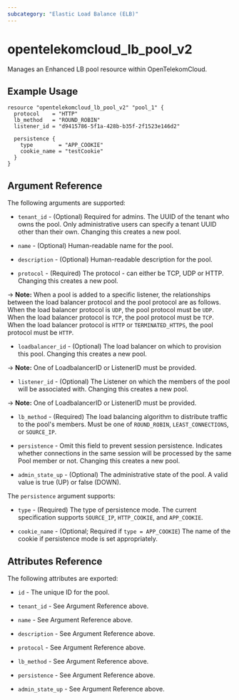 ```yaml
---
subcategory: "Elastic Load Balance (ELB)"
---
```


# opentelekomcloud_lb_pool_v2

Manages an Enhanced LB pool resource within OpenTelekomCloud.

## Example Usage

```hcl
resource "opentelekomcloud_lb_pool_v2" "pool_1" {
  protocol    = "HTTP"
  lb_method   = "ROUND_ROBIN"
  listener_id = "d9415786-5f1a-428b-b35f-2f1523e146d2"

  persistence {
    type        = "APP_COOKIE"
    cookie_name = "testCookie"
  }
}
```

## Argument Reference

The following arguments are supported:

* `tenant_id` - (Optional) Required for admins. The UUID of the tenant who owns
  the pool.  Only administrative users can specify a tenant UUID
  other than their own. Changing this creates a new pool.

* `name` - (Optional) Human-readable name for the pool.

* `description` - (Optional) Human-readable description for the pool.

* `protocol` - (Required) The protocol - can either be TCP, UDP or HTTP.
  Changing this creates a new pool.

-> **Note:** When a pool is added to a specific listener, the relationships between the load balancer protocol
  and the pool protocol are as follows.
  When the load balancer protocol is `UDP`, the pool protocol must be `UDP`.
  When the load balancer protocol is `TCP`, the pool protocol must be `TCP`.
  When the load balancer protocol is `HTTP` or `TERMINATED_HTTPS`, the pool protocol must be `HTTP`.

* `loadbalancer_id` - (Optional) The load balancer on which to provision this
  pool. Changing this creates a new pool.

-> **Note:**  One of LoadbalancerID or ListenerID must be provided.

* `listener_id` - (Optional) The Listener on which the members of the pool
  will be associated with. Changing this creates a new pool.

-> **Note:**  One of LoadbalancerID or ListenerID must be provided.

* `lb_method` - (Required) The load balancing algorithm to
  distribute traffic to the pool's members. Must be one of
  `ROUND_ROBIN`, `LEAST_CONNECTIONS`, or `SOURCE_IP`.

* `persistence` - Omit this field to prevent session persistence. Indicates
  whether connections in the same session will be processed by the same Pool
  member or not. Changing this creates a new pool.

* `admin_state_up` - (Optional) The administrative state of the pool.
  A valid value is true (UP) or false (DOWN).

The `persistence` argument supports:

* `type` - (Required) The type of persistence mode. The current specification
  supports `SOURCE_IP`, `HTTP_COOKIE`, and `APP_COOKIE`.

* `cookie_name` - (Optional; Required if `type = APP_COOKIE`) The name of the cookie if persistence mode is set
  appropriately.

## Attributes Reference

The following attributes are exported:

* `id` - The unique ID for the pool.

* `tenant_id` - See Argument Reference above.

* `name` - See Argument Reference above.

* `description` - See Argument Reference above.

* `protocol` - See Argument Reference above.

* `lb_method` - See Argument Reference above.

* `persistence` - See Argument Reference above.

* `admin_state_up` - See Argument Reference above.
